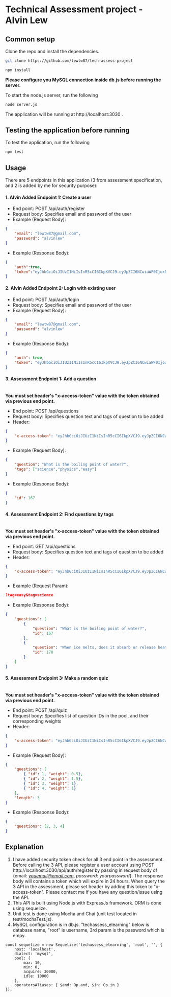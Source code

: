 # Technical Assessment project - Alvin Lew


## Common setup
Clone the repo and install the dependencies.

```bash
git clone https://github.com/lewtw87/tech-assess-project
```

```bash
npm install
```

**Please configure you MySQL connection inside db.js before running the server.**

To start the node.js server, run the following
```bash
node server.js
```

The application will be running at http://localhost:3030 .

## Testing the application before running
To test the application, run the following
```bash
npm test
```


## Usage
There are 5 endpoints in this application (3 from assessment specification, and 2 is added by me for security purpose):
#### 1. Alvin Added Endpoint 1: Create a user
- End point: POST /api/auth/register
- Request body: Specifies email and password of the user
- Example (Request Body): 
```json
{
	"email": "lewtw87@gmail.com",
	"password": "alvinlew"
}
```
- Example (Response Body): 
```json
{
	"auth":true,
	"token":"eyJhbGciOiJIUzI1NiIsInR5cCI6IkpXVCJ9.eyJpZCI6NCwiaWF0IjoxNTQyNTIyOTg4LCJleHAiOjE1NDI2MDkzODh9.JSMD6GFe7fGcQXoTkAivBpYmTZrHuJo-96G6ROPykNs"
}
```

#### 2. Alvin Added Endpoint 2: Login with existing user
- End point: POST /api/auth/login
- Request body: Specifies email and password of the user
- Example (Request Body): 
```json
{
	"email": "lewtw87@gmail.com",
	"password": "alvinlew"
}
```
- Example (Response Body): 
```json
{
	"auth": true,
	"token": "eyJhbGciOiJIUzI1NiIsInR5cCI6IkpXVCJ9.eyJpZCI6NCwiaWF0IjoxNTQyNTIyOTg4LCJleHAiOjE1NDI2MDkzODh9.JSMD6GFe7fGcQXoTkAivBpYmTZrHuJo-96G6ROPykNs"
}
```

#### 3. Assessment Endpoint 1: Add a question
<br />**You must set header's "x-access-token" value with the token obtained via previous end point.**
- End point: POST /api/questions
- Request body: Specifies question text and tags of question to be added
- Header:
```json
{
	"x-access-token": "eyJhbGciOiJIUzI1NiIsInR5cCI6IkpXVCJ9.eyJpZCI6NCwiaWF0IjoxNTQyNTIyOTg4LCJleHAiOjE1NDI2MDkzODh9.JSMD6GFe7fGcQXoTkAivBpYmTZrHuJo-96G6ROPykNs"
}
```
- Example (Request Body): 
```json
{
	"question": "What is the boiling point of water?",
	"tags": ["science","physics","easy"]
}
```
- Example (Response Body): 
```json
{
	"id": 167
}
```

#### 4. Assessment Endpoint 2: Find questions by tags
<br />**You must set header's "x-access-token" value with the token obtained via previous end point.**
- End point: GET /api/questions
- Request body: Specifies question text and tags of question to be added
- Header:
```json
{
	"x-access-token": "eyJhbGciOiJIUzI1NiIsInR5cCI6IkpXVCJ9.eyJpZCI6NCwiaWF0IjoxNTQyNTIyOTg4LCJleHAiOjE1NDI2MDkzODh9.JSMD6GFe7fGcQXoTkAivBpYmTZrHuJo-96G6ROPykNs"
}
```
- Example (Request Param): 
```json
?tag=easy&tag=science
```
- Example (Response Body): 
```json
{
	"questions": [
		{ 
			"question": "What is the boiling point of water?",
			"id": 167
		},
		{
			"question": "When ice melts, does it absorb or release heat?",
			"id": 170
		}
	]
}
```

#### 5. Assessment Endpoint 3: Make a random quiz
<br />**You must set header's "x-access-token" value with the token obtained via previous end point.**
- End point: POST /api/quiz
- Request body: Specifies list of question IDs in the pool, and their corresponding weights
- Header:
```json
{
	"x-access-token": "eyJhbGciOiJIUzI1NiIsInR5cCI6IkpXVCJ9.eyJpZCI6NCwiaWF0IjoxNTQyNTIyOTg4LCJleHAiOjE1NDI2MDkzODh9.JSMD6GFe7fGcQXoTkAivBpYmTZrHuJo-96G6ROPykNs"
}
```
- Example (Request Body): 
```json
{
	"questions": [
		{ "id": 1, "weight": 0.5},
	    { "id": 2, "weight": 1.5},
	    { "id": 3, "weight": 1},
	    { "id": 4, "weight": 1}
	],
	"length": 3
}
```
- Example (Response Body): 
```json
{
	"questions": [2, 3, 4]
}
```


## Explanation
1. I have added security token check for all 3 end point in the assessment. Before calling the 3 API, please register a user account using POST http://localhost:3030/api/auth/register by passing in request body of {email: *youemail@email.com*, *password: yourpassword*}. The response body will contains a token which will expire in 24 hours. When query the 3 API in the assessment, please set header by adding this token to "x-access-token". Please contact me if you have any question/issue using the API.
2. This API is built using Node.js with ExpressJs framework. ORM is done using sequelize.
3. Unit test is done using Mocha and Chai (unit test located in test/mochaTest.js).
4. MySQL configuration is in db.js. "techassess_elearning" below is database name, "root" is username, 3rd param is the password which is empy.
```
const sequelize = new Sequelize('techassess_elearning', 'root', '', {
    host: 'localhost',
    dialect: 'mysql',
    pool: {
        max: 10,
        min: 0,
        acquire: 30000,
        idle: 10000
    },
    operatorsAliases: { $and: Op.and, $in: Op.in }
});
```